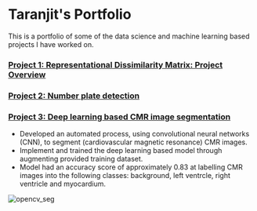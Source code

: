 # Taranjit's Portfolio # 
This is a portfolio of some of the data science and machine learning based projects I have worked on.

### [Project 1: Representational Dissimilarity Matrix: Project Overview](https://github.com/Taranks7/RDM_researchproject) ### 


### [Project 2: Number plate detection](https://github.com/Taranks7/OpenCV_numberplate) ### 


### [Project 3: Deep learning based CMR image segmentation](https://github.com/Taranks7/OpenCV_segmentation) ### 
- Developed an automated process, using convolutional neural networks (CNN), to segment (cardiovascular magnetic resonance) CMR images.
- Implement and trained the deep learning based model through augmenting provided training dataset.
- Model had an accuracy score of approximately 0.83 at labelling CMR images into the following classes: background, left ventrcle, right ventricle and myocardium. 

![opencv_seg](https://user-images.githubusercontent.com/74196907/102830431-345aca80-43e1-11eb-807f-711e7d297f04.png)
